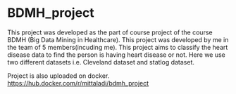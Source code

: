 # BDMH_project
This project was developed as the part of course project of the course BDMH (Big Data Mining in Healthcare).
This project was developed by me in the team of 5 members(incuding me).
This project aims to classify the heart disease data to find the person is having heart disease or not.
Here we use two different datasets i.e. Cleveland dataset and statlog dataset.

Project is also uploaded on docker. https://hub.docker.com/r/mittaladi/bdmh_project
